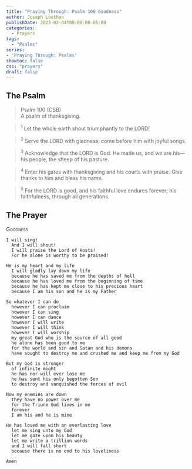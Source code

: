 ```yaml
---
title: "Praying Through: Psalm 100 Goodness"
author: Joseph Louthan
publishDate: 2023-02-04T00:00:00-05:00
categories:
  - Prayers
tags:
  - "Psalms"
series:
- 'Praying Through: Psalms'
showtoc: false
css: "prayers"
draft: false
---
```

## The Psalm

>Psalm 100 (CSB)  
><sup></sup> A psalm of thanksgiving. 

><sup>1</sup> Let the whole earth shout triumphantly to the LORD! 

><sup>2</sup> Serve the LORD with gladness; come before him with joyful songs. 

><sup>3</sup> Acknowledge that the LORD is God. He made us, and we are his— his people, the sheep of his pasture. 

><sup>4</sup> Enter his gates with thanksgiving and his courts with praise. Give thanks to him and bless his name. 

><sup>5</sup> For the LORD is good, and his faithful love endures forever; his faithfulness, through all generations.

## The Prayer

<div style="font-variant: small-caps;">
Goodness
</div>

```text
I will sing!
  And I will shout!
  I will praise the Lord of Hosts!
  For he alone is worthy to be praised!

He is my heart and my life
  I will gladly lay down my life
  because he has saved me from the depths of hell
  because he has loved me from the beginning of time
  because he has kept me close to his precious heart
  because I am his son and he is my Father

So whatever I can do
  however I can proclaim
  however I can sing
  however I can dance
  however I will write
  however I will think
  however I will worship
  my great God who is the source of all good
  he alone has been good to me
  for the world and sin and Satan and his demons
  have sought to destroy me and crushed me and keep me from my God

But my God is stronger
  of infinite might
  he has nor will ever lose me
  he has sent his only begotten Son
  to destroy and vanquished the forces of evil

Now my enemies are down
  they have no power over me
  for the Triune God lives in me
  forever
  I am his and he is mine

He has loved me with an everlasting love
  let me sing unto my God
  let me gaze upon his beauty
  let me write a trillion words
  and I will fall short
  because there is no end to his loveliness

Amen
```
